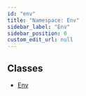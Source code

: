 ```yaml
---
id: "env"
title: "Namespace: Env"
sidebar_label: "Env"
sidebar_position: 0
custom_edit_url: null
---
```


## Classes

- [Env](../classes/env.env-1.md)
